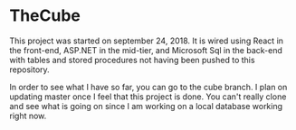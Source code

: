 # TheCube

This project was started on september 24, 2018.  It is wired using React in the front-end, ASP.NET in the mid-tier, and Microsoft Sql in the back-end with tables and stored procedures not having been pushed to this repository.

In order to see what I have so far, you can go to the cube branch.  I plan on updating master once I feel that this project is done.  You can't really clone and see what is going on since I am working on a local database working right now.
